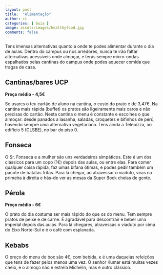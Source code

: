 ```yaml
---
layout: post
title:  "Alimentação"
author: ci
categories: [ Guia ]
image: assets/images/healthyfood.jpg
comments: false
---
```

Tens imensas alternativas quanto a onde te podes alimentar durante o dia de aulas. Dentro do campus ou nos arredores, nunca te irão faltar alternativas acessíveis onde almoçar, e terás sempre micro-ondas espalhados pelas cantinas do campus onde podes aquecer comida que tragas de casa.

## Cantinas/bares UCP
**Preço médio - 4,5€**

Se usares o teu cartão de aluno na cantina, o custo do prato é de 3,47€. Na cantina mais rápida (buffet) os pratos são ligeiramente mais caros e não precisas do cartão. Nesta cantina o menu é constante e escolhes o que almoçar: desde panados a lasanha, saladas, croquetes e bifinhos de perú, havendo sempre uma alternativa vegetariana. Tens ainda a Telepizza, no edifício 5 (CLSBE), no bar do piso 0.

## Fonseca
O Sr. Fonseca e a mulher são uns verdadeiros simpáticos. Este é um dos clássicos para um copo (1€) depois das aulas, ou entre elas. Para comer qualquer coisa rápida, faz umas bifana ótimas, e podes pedir também um pacote de batatas fritas. Para lá chegar, ao atravessar o viaduto, viras na primeira à direita e hás-de ver as mesas da Super Bock cheias de gente.

## Pérola
**Preço médio - 6€**

O prato do dia costuma ser mais rápido do que os do menu. Tem sempre pratos de peixe e de carne. É agradável para descontrair e beber uma imperial depois das aulas. Para lá chegares, atravessas o viaduto por cima do Eixo Norte-Sul e é o café com esplanada.

## Kebabs
O preço do menu de box são 4€, com bebida, e é uma daquelas refeições que tens de fazer pelos menos uma vez. O senhor Kumar está muitas vezes cheio, e o almoço não é estrela Michelin, mas é outro clássico.
